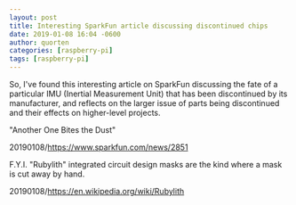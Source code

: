 ```yaml
---
layout: post
title: Interesting SparkFun article discussing discontinued chips
date: 2019-01-08 16:04 -0600
author: quorten
categories: [raspberry-pi]
tags: [raspberry-pi]
---
```


So, I've found this interesting article on SparkFun discussing the
fate of a particular IMU (Inertial Measurement Unit) that has been
discontinued by its manufacturer, and reflects on the larger issue of
parts being discontinued and their effects on higher-level projects.

"Another One Bites the Dust"

20190108/https://www.sparkfun.com/news/2851

F.Y.I. "Rubylith" integrated circuit design masks are the kind where a
mask is cut away by hand.

20190108/https://en.wikipedia.org/wiki/Rubylith
